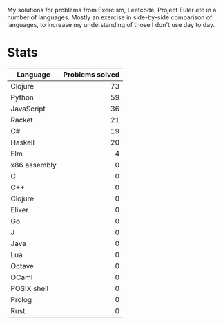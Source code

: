 
My solutions for problems from Exercism, Leetcode, Project Euler etc in a
number of languages. Mostly an exercise in side-by-side comparison of languages,
to increase my understanding of those I don't use day to day.

Stats
===

| Language | Problems solved |
| --- | ---: |
| Clojure |       73 |
| Python |       59 |
| JavaScript |       36 |
| Racket |       21 |
| C# |       19 |
| Haskell |       20 |
| Elm |        4 |
| x86 assembly | 0 |
| C | 0 |
| C++ | 0 |
| Clojure | 0 |
| Elixer | 0 |
| Go | 0 |
| J | 0 |
| Java | 0 |
| Lua | 0 |
| Octave | 0 |
| OCaml | 0 |
| POSIX shell | 0 |
| Prolog | 0 |
| Rust | 0 |

